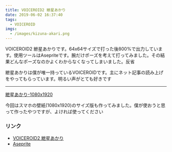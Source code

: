 ```yaml
---
title: VOICEROID2 紲星あかり
date: 2019-06-02 16:37:40
tags:
  - VOICEROID
imgs:
  - /images/kizuna-akari.png
---
```



VOICEROID2 紲星あかりです。64x64サイズで打った後800%で出力しています。使用ツールはAsepriteです。腕だけポーズを考えて打ってみました。その結果どんなポーズなのかよくわからなくなってしまいました。反省

紲星あかりは僕が唯一持っているVOICEROIDです。主にネット記事の読み上げをやってもらっています。明るい声がとても好きです

---

[紲星あかり-1080x1920](/images/akari-wall.png)

今回はスマホの壁紙(1080x1920)のサイズ版も作ってみました。僕が使おうと思って作ったやつですが、よければ使ってください

### リンク
- [VOICEROID2 紲星あかり](https://www.ah-soft.com/voiceroid/akari/)
- [Aseprite](https://www.aseprite.org)

